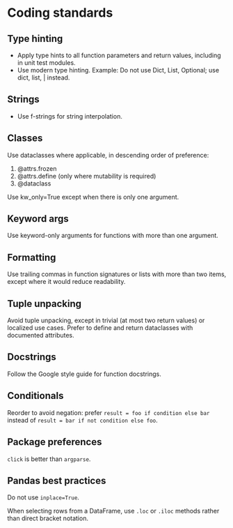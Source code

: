 # Coding standards

## Type hinting

- Apply type hints to all function parameters and return values, including in unit test modules.
- Use modern type hinting. Example: Do not use Dict, List, Optional; use dict, list, | instead.

## Strings

- Use f-strings for string interpolation.

## Classes

Use dataclasses where applicable, in descending order of preference:
1. @attrs.frozen
2. @attrs.define (only where mutability is required)
3. @dataclass

Use kw_only=True except when there is only one argument.

## Keyword args

Use keyword-only arguments for functions with more than one argument.

## Formatting

Use trailing commas in function signatures or lists with more than two items, except where it would reduce readability.

## Tuple unpacking

Avoid tuple unpacking, except in trivial (at most two return values) or localized use cases. Prefer to define and return dataclasses with documented attributes.

## Docstrings

Follow the Google style guide for function docstrings.

## Conditionals

Reorder to avoid negation: prefer `result = foo if condition else bar` instead of `result = bar if not condition else foo`.

## Package preferences

`click` is better than `argparse`.

## Pandas best practices

Do not use `inplace=True`.

When selecting rows from a DataFrame, use `.loc` or `.iloc` methods rather than direct bracket notation.
